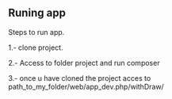 Runing app
---------------------------

Steps to run app.

 1.- clone project.

 2.- Access to folder  project and run composer

 3.- once u have cloned the project acces to path_to_my_folder/web/app_dev.php/withDraw/
